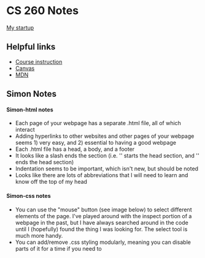 # CS 260 Notes

[My startup](https://github.com/Peppermint6443/startup.git)

## Helpful links

- [Course instruction](https://github.com/webprogramming260)
- [Canvas](https://byu.instructure.com)
- [MDN](https://developer.mozilla.org)

## Simon Notes

#### Simon-html notes
* Each page of your webpage has a separate .html file, all of which interact
* Adding hyperlinks to other websites and other pages of your webpage seems 1) very easy, and 2) essential to having a good webpage
* Each .html file has a head, a body, and a footer
* It looks like a slash ends the section (i.e. '<head>' starts the head section, and '</head>' ends the head section)
* Indentation seems to be important, which isn't new, but should be noted
* Looks like there are lots of abbreviations that I will need to learn and know off the top of my head

#### Simon-css notes
* You can use the "mouse" button (see image below) to select different elements of the page. I've played around with the inspect portion of a webpage in the past, but I have always searched around in the code until I (hopefully) found the thing I was looking for. The select tool is much more handy. 
* You can add/remove .css styling modularly, meaning you can disable parts of it for a time if you need to